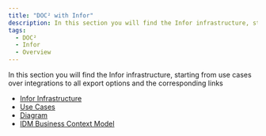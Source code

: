 ```yaml
---
title: "DOC² with Infor"
description: In this section you will find the Infor infrastructure, starting from use cases over integrations to all export options.
tags:
  - DOC²
  - Infor
  - Overview
--- 
```


In this section you will find the Infor infrastructure, starting from use cases over integrations to all export options and the corresponding links

- [Infor Infrastructure](doc2/doc2-with-infor/infrastructure.md)
- [Use Cases](doc2/doc2-with-infor/infor.md)
- [Diagram](doc2/doc2-with-infor/inforflow.md)
- [IDM Business Context Model](doc2/doc2-with-infor/IDM-business-context-model.md)


